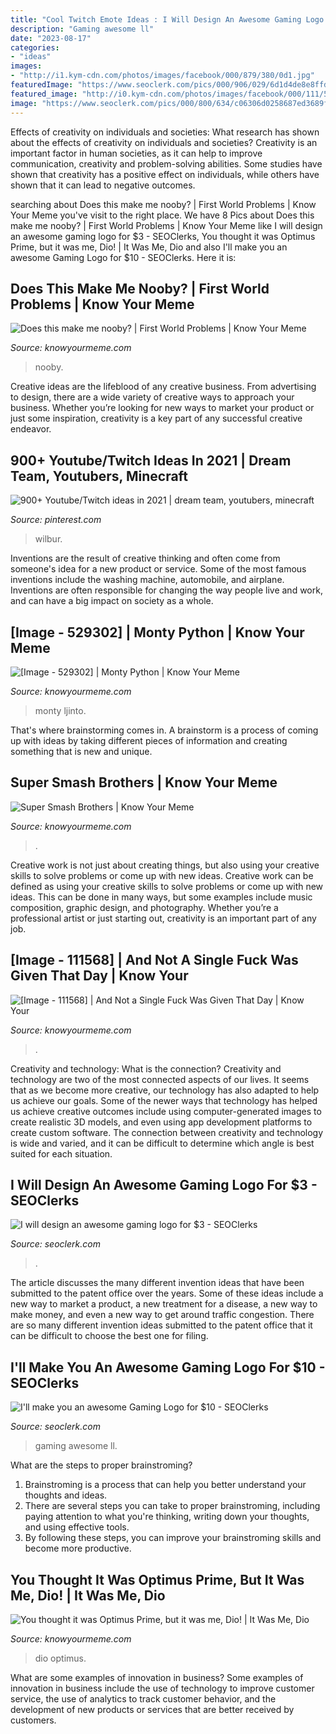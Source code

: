 ```yaml
---
title: "Cool Twitch Emote Ideas : I Will Design An Awesome Gaming Logo For $3"
description: "Gaming awesome ll"
date: "2023-08-17"
categories:
- "ideas"
images:
- "http://i1.kym-cdn.com/photos/images/facebook/000/879/380/0d1.jpg"
featuredImage: "https://www.seoclerk.com/pics/000/906/029/6d1d4de8e8ffd12341ea3cbe938ca00b.png"
featured_image: "http://i0.kym-cdn.com/photos/images/facebook/000/111/568/ySDRf.jpg"
image: "https://www.seoclerk.com/pics/000/800/634/c06306d0258687ed3689f8aee56a0b6b.png"
---
```



Effects of creativity on individuals and societies: What research has shown about the effects of creativity on individuals and societies?
Creativity is an important factor in human societies, as it can help to improve communication, creativity and problem-solving abilities. Some studies have shown that creativity has a positive effect on individuals, while others have shown that it can lead to negative outcomes.

	

		
searching about Does this make me nooby? | First World Problems | Know Your Meme you've visit to the right place. We have 8 Pics about Does this make me nooby? | First World Problems | Know Your Meme like I will design an awesome gaming logo for $3 - SEOClerks, You thought it was Optimus Prime, but it was me, Dio! | It Was Me, Dio and also I&#039;ll make you an awesome Gaming Logo for $10 - SEOClerks. Here it is:
		
    
## Does This Make Me Nooby? | First World Problems | Know Your Meme

<img loading=lazy src="http://i0.kym-cdn.com/photos/images/facebook/000/448/464/1bc.jpg" onerror="this.onerror=null;this.src='https://tse4.mm.bing.net/th?id=OIP.EyYCb_zLXJ-naDBO-ESpMgHaLG&amp;pid=15.1';" alt="Does this make me nooby? | First World Problems | Know Your Meme">

_Source: knowyourmeme.com_

>nooby. 

	

Creative ideas are the lifeblood of any creative business. From advertising to design, there are a wide variety of creative ways to approach your business. Whether you’re looking for new ways to market your product or just some inspiration, creativity is a key part of any successful creative endeavor.

    
## 900+ Youtube/Twitch Ideas In 2021 | Dream Team, Youtubers, Minecraft

<img loading=lazy src="https://i.pinimg.com/474x/04/b5/42/04b542daa788e49b972e7d0fe245d4f5.jpg" onerror="this.onerror=null;this.src='https://tse1.mm.bing.net/th?id=OIP.XQyZImHw-sn8DDXqbtGhfgAAAA&amp;pid=15.1';" alt="900+ Youtube/Twitch ideas in 2021 | dream team, youtubers, minecraft">

_Source: pinterest.com_

>wilbur. 

	

Inventions are the result of creative thinking and often come from someone's idea for a new product or service. Some of the most famous inventions include the washing machine, automobile, and airplane. Inventions are often responsible for changing the way people live and work, and can have a big impact on society as a whole.

    
## [Image - 529302] | Monty Python | Know Your Meme

<img loading=lazy src="http://i1.kym-cdn.com/photos/images/facebook/000/529/302/f49.jpg" onerror="this.onerror=null;this.src='https://tse1.mm.bing.net/th?id=OIP.06GU52JcEluF5eZQ9yIXNwHaLG&amp;pid=15.1';" alt="[Image - 529302] | Monty Python | Know Your Meme">

_Source: knowyourmeme.com_

>monty ljinto. 

	

That's where brainstorming comes in. A brainstorm is a process of coming up with ideas by taking different pieces of information and creating something that is new and unique.

    
## Super Smash Brothers | Know Your Meme

<img loading=lazy src="http://i2.kym-cdn.com/photos/images/facebook/000/793/297/08b.jpg" onerror="this.onerror=null;this.src='https://tse2.mm.bing.net/th?id=OIP.LUoexTf61-RJplYJnHxy2wHaSj&amp;pid=15.1';" alt="Super Smash Brothers | Know Your Meme">

_Source: knowyourmeme.com_

>. 

	

Creative work is not just about creating things, but also using your creative skills to solve problems or come up with new ideas.
Creative work can be defined as using your creative skills to solve problems or come up with new ideas. This can be done in many ways, but some examples include music composition, graphic design, and photography. Whether you’re a professional artist or just starting out, creativity is an important part of any job.

    
## [Image - 111568] | And Not A Single Fuck Was Given That Day | Know Your

<img loading=lazy src="http://i0.kym-cdn.com/photos/images/facebook/000/111/568/ySDRf.jpg" onerror="this.onerror=null;this.src='https://tse3.mm.bing.net/th?id=OIP.FsyT43U98M63rSBxj--3_gHaEZ&amp;pid=15.1';" alt="[Image - 111568] | And Not a Single Fuck Was Given That Day | Know Your">

_Source: knowyourmeme.com_

>. 

	

Creativity and technology: What is the connection?
Creativity and technology are two of the most connected aspects of our lives. It seems that as we become more creative, our technology has also adapted to help us achieve our goals. Some of the newer ways that technology has helped us achieve creative outcomes include using computer-generated images to create realistic 3D models, and even using app development platforms to create custom software. The connection between creativity and technology is wide and varied, and it can be difficult to determine which angle is best suited for each situation.

    
## I Will Design An Awesome Gaming Logo For $3 - SEOClerks

<img loading=lazy src="https://www.seoclerk.com/pics/000/906/029/6d1d4de8e8ffd12341ea3cbe938ca00b.png" onerror="this.onerror=null;this.src='https://tse2.mm.bing.net/th?id=OIP.bR1N6Oj_0SNB6jy-k4ygCwHaHa&amp;pid=15.1';" alt="I will design an awesome gaming logo for $3 - SEOClerks">

_Source: seoclerk.com_

>. 

	

The article discusses the many different invention ideas that have been submitted to the patent office over the years. Some of these ideas include a new way to market a product, a new treatment for a disease, a new way to make money, and even a new way to get around traffic congestion. There are so many different invention ideas submitted to the patent office that it can be difficult to choose the best one for filing.

    
## I&#039;ll Make You An Awesome Gaming Logo For $10 - SEOClerks

<img loading=lazy src="https://www.seoclerk.com/pics/000/800/634/c06306d0258687ed3689f8aee56a0b6b.png" onerror="this.onerror=null;this.src='https://tse1.mm.bing.net/th?id=OIP.wGMG0CWGh-02ifiu5WoLawHaHa&amp;pid=15.1';" alt="I&#039;ll make you an awesome Gaming Logo for $10 - SEOClerks">

_Source: seoclerk.com_

>gaming awesome ll. 

	

What are the steps to proper brainstroming?
1. Brainstroming is a process that can help you better understand your thoughts and ideas.
2. There are several steps you can take to proper brainstroming, including paying attention to what you're thinking, writing down your thoughts, and using effective tools.
3. By following these steps, you can improve your brainstroming skills and become more productive.

    
## You Thought It Was Optimus Prime, But It Was Me, Dio! | It Was Me, Dio

<img loading=lazy src="http://i1.kym-cdn.com/photos/images/facebook/000/879/380/0d1.jpg" onerror="this.onerror=null;this.src='https://tse3.mm.bing.net/th?id=OIP.HHwW49h6clJKS9AYPu_7mgHaKo&amp;pid=15.1';" alt="You thought it was Optimus Prime, but it was me, Dio! | It Was Me, Dio">

_Source: knowyourmeme.com_

>dio optimus. 

	

What are some examples of innovation in business?
Some examples of innovation in business include the use of technology to improve customer service, the use of analytics to track customer behavior, and the development of new products or services that are better received by customers.

